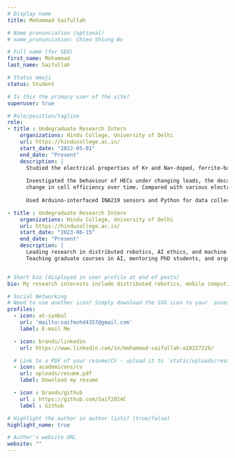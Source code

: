 ```yaml
---
# Display name
title: Mohammad Saifullah

# Name pronunciation (optional)
# name_pronunciation: Chien Shiung Wu

# Full name (for SEO)
first_name: Mohammad
last_name: Saifullah

# Status emoji
status: Student

# Is this the primary user of the site?
superuser: true

# Role/position/tagline
role: 
- title : Undegraduate Research Intern
    organizations: Hindu College, University of Delhi
    url: https://hinducollege.ac.in/
    start_date: "2022-05-01"
    end_date: "Present"
    description: |
      Studied the electrical properties of K+ and Na+-doped, ferrite-based HECs—a novel green energy source.
      
      Investigated the behaviour of HECs under changing loads, the decay of generated current/voltage, and the
      change in cell efficiency over time. Compared with various electrochemical cells reported in literature.
      
      Used Arduino-interfaced INA219 sensors and Python for data collection and analysis. Curve fit current decay vs time curves to report various statistical metrics using scikit-learn

- title : Undegraduate Research Intern
    organizations: Hindu College, University of Delhi
    url: https://hinducollege.ac.in/
    start_date: "2023-06-15"
    end_date: "Present"
    description: |
      Leading research in distributed robotics, AI ethics, and machine learning. 
      Teaching graduate courses in AI, mentoring PhD students, and organizing conferences.


# Short bio (displayed in user profile at end of posts)
bio: My research interests include distributed robotics, mobile computing and programmable matter.

# Social Networking
# Need to use another icon? Simply download the SVG icon to your `assets/media/icons/` folder.
profiles:
  - icon: at-symbol
    url: 'mailto:saifmohd4357@gmail.com'
    label: E-mail Me

  - icon: brands/linkedin
    url: https://www.linkedin.com/in/mohammad-saifullah-a18227226/

  # Link to a PDF of your resume/CV - upload it to `static/uploads/resume.pdf`
  - icon: academicons/cv
    url: uploads/resume.pdf
    label: Download my resume

  - icon : brands/github
    url : https://github.com/Saif2024C
    label : Github

# Highlight the author in author lists? (true/false)
highlight_name: true

# Author's website URL
website: ""
---
```

